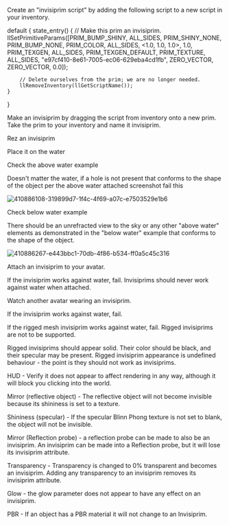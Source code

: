 

Create an "invisiprim script" by adding the following script to a new script in your inventory.

default
{
    state_entry()
    {
        // Make this prim an invisiprim.
        llSetPrimitiveParams([PRIM_BUMP_SHINY, ALL_SIDES, PRIM_SHINY_NONE, PRIM_BUMP_NONE,
            PRIM_COLOR, ALL_SIDES, <1.0, 1.0, 1.0>, 1.0, PRIM_TEXGEN, ALL_SIDES, PRIM_TEXGEN_DEFAULT,
            PRIM_TEXTURE, ALL_SIDES, "e97cf410-8e61-7005-ec06-629eba4cd1fb", ZERO_VECTOR, ZERO_VECTOR, 0.0]);
        
        // Delete ourselves from the prim; we are no longer needed.
        llRemoveInventory(llGetScriptName());
    }
}

Make an invisiprim by dragging the script from inventory onto a new prim. Take the prim to your inventory and name it invisiprim.

Rez an invisiprim

Place it on the water

Check the above water example

Doesn't matter the water, if a hole is not present that conforms to the shape of the object per the above water attached screenshot fail this
    
![410886108-319899d7-1f4c-4f69-a07c-e7503529e1b6](https://github.com/user-attachments/assets/b39233dd-e298-4245-a383-4dfc4ae52595)


Check below water example

There should be an unrefracted view to the sky or any other "above water" elements as demonstrated in the "below water" example that conforms to the shape of the object.
    
![410886267-e443bbc1-70db-4f86-b534-ff0a5c45c316](https://github.com/user-attachments/assets/d61d7c3d-ef15-4f3a-99c1-53cd9b01bf3a)

Attach an invisiprim to your avatar.

If the invisiprim works against water, fail. Invisiprims should never work against water when attached.

Watch another avatar wearing an invisiprim.

If the invisiprim works against water, fail.

If the rigged mesh invisiprim works against water, fail. Rigged invisiprims are not to be supported.

Rigged invisiprims should appear solid. Their color should be black, and their specular may be present. Rigged invisiprim appearance is undefined behaviour - the point is they should not work as invisiprims.

HUD - Verify it does not appear to affect rendering in any way, although it will block you clicking into the world.

Mirror (reflective object) - The reflective object will not become invisible because its shininess is set to a texture.

Shininess (specular) - If the specular Blinn Phong texture is not set to blank, the object will not be invisible.

Mirror (Reflection probe) - a reflection probe can be made to also be an invisiprim. An invisiprim can be made into a Reflection probe, but it will lose its invisiprim attribute.

Transparency - Transparency is changed to 0% transparent and becomes an invisiprim. Adding any transparency to an invisiprim removes its invisiprim attribute.

Glow - the glow parameter does not appear to have any effect on an invisiprim.

PBR - If an object has a PBR material it will not change to an Invisiprim.
